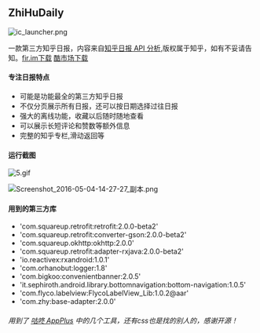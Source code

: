 ## ZhiHuDaily


![ic_launcher.png](http://upload-images.jianshu.io/upload_images/767626-e8114c21493bda4b.png?imageMogr2/auto-orient/strip%7CimageView2/2/w/1240)

一款第三方知乎日报，内容来自[知乎日报 API 分析](https://github.com/izzyleung/ZhihuDailyPurify/wiki/%E7%9F%A5%E4%B9%8E%E6%97%A5%E6%8A%A5-API-%E5%88%86%E6%9E%90),版权属于知乎，如有不妥请告知。[fir.im下载](http://fir.im/3hse)                [酷市场下载](http://www.coolapk.com/apk/fewwind.com.myzhihu)
#### 专注日报特点
* 可能是功能最全的第三方知乎日报
* 不仅分页展示所有日报，还可以按日期选择过往日报
* 强大的离线功能，收藏以后随时随地查看
* 可以展示长短评论和赞数等额外信息
* 完整的知乎专栏,滑动返回等

####  运行截图

![5.gif](http://upload-images.jianshu.io/upload_images/767626-2669519c17d21832.gif?imageMogr2/auto-orient/strip)


![Screenshot_2016-05-04-14-27-27_副本.png](http://upload-images.jianshu.io/upload_images/767626-9737b262cade9cbd.png?imageMogr2/auto-orient/strip%7CimageView2/2/w/1240)

#### 用到的第三方库
*  'com.squareup.retrofit:retrofit:2.0.0-beta2'
*  'com.squareup.retrofit:converter-gson:2.0.0-beta2'
*  'com.squareup.okhttp:okhttp:2.0.0'
*  'com.squareup.retrofit:adapter-rxjava:2.0.0-beta2'
*  'io.reactivex:rxandroid:1.0.1'
*  'com.orhanobut:logger:1.8'
*  'com.bigkoo:convenientbanner:2.0.5'
*  'it.sephiroth.android.library.bottomnavigation:bottom-navigation:1.0.5'
*   'com.flyco.labelview:FlycoLabelView_Lib:1.0.2@aar'
*  'com.zhy:base-adapter:2.0.0'

###### 用到了  [  咕咚 AppPlus](https://github.com/maoruibin/AppPlus) 中的几个工具，还有css也是找的别人的，感谢开源！
